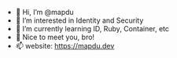 - 👋 Hi, I’m @mapdu
- 👀 I’m interested in Identity and Security
- 🌱 I’m currently learning ID, Ruby, Container, etc
- 💞️ Nice to meet you, bro!
- 📫 website: https://mapdu.dev

<!---
learnforward2023/learnforward2023 is a ✨ special ✨ repository because its `README.md` (this file) appears on your GitHub profile.
You can click the Preview link to take a look at your changes.
--->
